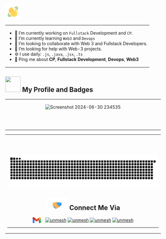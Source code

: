<br/>

## <img src="https://raw.githubusercontent.com/ashu-guo/ashu-guo/main/assets/wave.gif" width="50px" height="50px" align="center"></img>

<table align="center">
<tr border="none">
<td width="100%" align="left">

- 🔭 I’m currently working on `Fullstack` Development and `CP`.
- 🌱 I’m currently learning `Web3` and `Devops`
- 👯 I’m looking to collaborate with Web 3 and Fullstack Developers.
- 🤔 I’m looking for help with Web-3 projects.
- ⚙️ I use daily: `.js`, `.java`, `.jsx`, `.ts`
- 💬 Ping me about **CP**, **Fullstack Development**, **Devops**, **Web3**

</td>

</tr>
</table>

## <img src="https://media2.giphy.com/media/QssGEmpkyEOhBCb7e1/giphy.gif?cid=ecf05e47a0n3gi1bfqntqmob8g9aid1oyj2wr3ds3mg700bl&rid=giphy.gif" width="50px" height="50px"> My Profile and Badges

<table align="center">
<tr border="none">
<td width="50%" align="center">

![Screenshot 2024-06-30 234535](https://github.com/user-attachments/assets/a090fbb4-8541-4085-9dae-142987ccad67)

<br></br>

</tr>
</table>

<table align="center">
<tr border="none">
<td width="50%" align="center">

<br></br>



<p >
    <picture align="center">
      <source media="(prefers-color-scheme: dark)" srcset="https://raw.githubusercontent.com/ashu-guo/ashu-guo/master/assets/github-contribution-grid-snake.svg">
      <source media="(prefers-color-scheme: light)" srcset="https://raw.githubusercontent.com/ashu-guo/ashu-guo/master/assets/github-contribution-grid-snake.svg">
      <img alt="github contribution grid snake animation" src="https://raw.githubusercontent.com/ashu-guo/ashu-guo/master/assets/github-contribution-grid-snake.svg">
    </picture>
</p>

## <img src='https://raw.githubusercontent.com/ashu-guo/ashu-guo/main/assets/handshake.gif' width="70px" height="40px"> Connect Me Via

  <a href="mailto:unmesh.280@gmail.com" >
    <img align="center" alt="Unmesh | Gmail" width="26px" src="https://raw.githubusercontent.com/ashu-guo/ashu-guo/master/assets/gmail.svg" />
  </a> &nbsp;&nbsp;
  <a href="https://twitter.com/@Unmesh_Ghosh" target="blank"><img align="center" src="https://raw.githubusercontent.com/rahuldkjain/github-profile-readme-generator/master/src/images/icons/Social/twitter.svg" alt="unmesh" height="30" width="40" /></a>
  <a href="https://leetcode.com/u/Unmesh2005/" target="blank"><img align="center" src="https://github.com/user-attachments/assets/f38368ce-9bb6-4afe-8447-a2fb2814948d" alt="unmesh" height="30" width="40" /></a>
  <a href="https://www.geeksforgeeks.org/user/bubunghosh/" target="blank"><img align="center" src="https://github.com/user-attachments/assets/ecd0be64-8de9-4bee-9778-6c8a5bcab1c4" alt="unmesh" height="30" width="40" /></a>
<a href="https://www.hackerrank.com/profile/bubunghosh123/" target="blank"><img align="center" src="https://github.com/user-attachments/assets/86f22274-065d-4716-8e58-9e9cdbcf5251" alt="unmesh" height="30" width="40" /></a>


---
